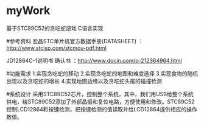 # myWork
基于STC89C52的贪吃蛇游戏 C语言实现

#参考资料
宏晶STC单片机官方数据手册(DATASHEET) ：http://www.stcisp.com/stcmcu-pdf.html

JD12864C-1说明书 确认书  ：http://www.docin.com/p-212364964.html

#功能需求
1.实现贪吃蛇的移动
2.实现贪吃蛇的地图和难度选择
3.实现食物的随机出现以及贪吃蛇的增长
4.实现地图边缘以及贪吃蛇头尾的碰撞检测

#系统设计
采用STC89C52芯片，控制整个系统，其中，我们用USB给整个系统供电，给STC89C52添加了外部晶振和复位电路，方便使用和修改。STC89C52控制LCD12864和按键检测，把按键检测的值读取并给LCD12864提供相应的操作数值。

